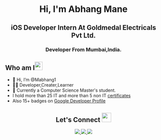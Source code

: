 <h1 align="center">Hi, I'm Abhang Mane</h1>

<h2 align="center">iOS Developer Intern At Goldmedal Electricals Pvt Ltd.</h2>

<h3 align="center">Developer From Mumbai,India.</h3>

<h2 align="left">Who am I<img src="https://media.giphy.com/media/pDh3IDoUswmZrqdRip/giphy.gif" height="27px" width="25px"></h2>

- 👋 Hi, I’m @Mabhang1
- 👨‍💻 Developer,Creater,Learner
- 🌱 Currently a Computer Science Master's student.
- I hold more than 25 IT and more than 5 non IT [certificates](https://drive.google.com/drive/folders/1hRUNSXC6iXqCG3pZac5lBcHWigBPiY92?usp=drive_link)
- Also 15+ badges on [Google Developer Profile](https://g.dev/maneabhang)

<h2 align="center"> Let's Connect <img src="https://media.giphy.com/media/jOz35yxbuhvVQDKrce/giphy.gif" height="30px" width="30px"></h2>

<div align="center">
      <a href="https://www.linkedin.com/in/abhang-mane-55a486129/">
        <img src="https://img.shields.io/badge/LinkedIn-0077B5?style=for-the-badge&logo=linkedin&logoColor=white">
      </a>
      <a href="mailto:maneabhang271@gmail.com">
        <img src="https://img.shields.io/badge/Gmail-D14836?style=for-the-badge&logo=gmail&logoColor=white">
      </a>
      <a href="https://www.instagram.com/abhangg1/">
        <img src="https://img.shields.io/badge/Instagram-E4405F?style=for-the-badge&logo=instagram&logoColor=white">
      </a>
</div>
<!---
Mabhang1/Mabhang1 is a ✨ special ✨ repository because its `README.md` (this file) appears on your GitHub profile.
You can click the Preview link to take a look at your changes.
--->
